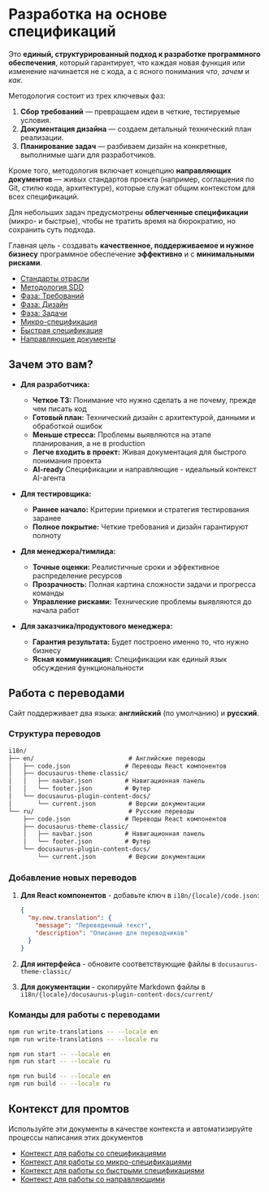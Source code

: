 # Разработка на основе спецификаций

Это **единый, структурированный подход к разработке программного обеспечения**, который гарантирует, что каждая новая функция или изменение начинается не с кода, а с ясного понимания *что*, *зачем* и *как*.

Методология состоит из трех ключевых фаз:

1. **Сбор требований** — превращаем идеи в четкие, тестируемые условия.
2. **Документация дизайна** — создаем детальный технический план реализации.
3. **Планирование задач** — разбиваем дизайн на конкретные, выполнимые шаги для разработчиков.

Кроме того, методология включает концепцию **направляющих документов** — живых стандартов проекта (например, соглашения по Git, стилю кода, архитектуре), которые служат общим контекстом для всех спецификаций.

Для небольших задач предусмотрены **облегченные спецификации** (микро- и быстрые), чтобы не тратить время на бюрократию, но сохранить суть подхода.

Главная цель - создавать **качественное, поддерживаемое и нужное бизнесу** программное обеспечение **эффективно** и с **минимальными рисками**.

* [Стандарты отрасли](./01.standards.md)
* [Методология SDD](./02.methodology.md)
* [Фаза: Требований](./03.requirements_phase.md)
* [Фаза: Дизайн](./04.design_phase.md)
* [Фаза: Задачи](./05.tasks_phase.md)
* [Микро-спецификация](./06.micro_specification.md)
* [Быстрая спецификация](./07.quick_specification.md)
* [Направляющие документы](./08.steering_documents.md)

## Зачем это вам?

* **Для разработчика:**
  * **Четкое ТЗ:** Понимание что нужно сделать а не почему, прежде чем писать код
  * **Готовый план:** Технический дизайн с архитектурой, данными и обработкой ошибок
  * **Меньше стресса:** Проблемы выявляются на этапе планирования, а не в production
  * **Легче входить в проект:** Живая документация для быстрого понимания проекта
  * **AI-ready** Спецификации и направляющие - идеальный контекст AI-агента

* **Для тестировщика:**
  * **Раннее начало:** Критерии приемки и стратегия тестирования заранее
  * **Полное покрытие:** Четкие требования и дизайн гарантируют полноту

* **Для менеджера/тимлида:**
  * **Точные оценки:** Реалистичные сроки и эффективное распределение ресурсов
  * **Прозрачность:** Полная картина сложности задачи и прогресса команды
  * **Управление рисками:** Технические проблемы выявляются до начала работ

* **Для заказчика/продуктового менеджера:**
  * **Гарантия результата:** Будет построено именно то, что нужно бизнесу
  * **Ясная коммуникация:** Спецификации как единый язык обсуждения функциональности

## Работа с переводами

Сайт поддерживает два языка: **английский** (по умолчанию) и **русский**.

### Структура переводов

```md
i18n/
├── en/                          # Английские переводы
│   ├── code.json               # Переводы React компонентов
│   ├── docusaurus-theme-classic/
│   │   ├── navbar.json         # Навигационная панель
│   │   └── footer.json         # Футер
│   └── docusaurus-plugin-content-docs/
│       └── current.json         # Версии документации
└── ru/                          # Русские переводы
    ├── code.json               # Переводы React компонентов
    ├── docusaurus-theme-classic/
    │   ├── navbar.json         # Навигационная панель
    │   └── footer.json         # Футер
    └── docusaurus-plugin-content-docs/
        └── current.json         # Версии документации
```

### Добавление новых переводов

1. **Для React компонентов** - добавьте ключ в `i18n/{locale}/code.json`:

   ```json
   {
     "my.new.translation": {
       "message": "Переведенный текст",
       "description": "Описание для переводчиков"
     }
   }
   ```

2. **Для интерфейса** - обновите соответствующие файлы в `docusaurus-theme-classic/`

3. **Для документации** - скопируйте Markdown файлы в `i18n/{locale}/docusaurus-plugin-content-docs/current/`

### Команды для работы с переводами

```bash
npm run write-translations -- --locale en
npm run write-translations -- --locale ru

npm run start -- --locale en
npm run start -- --locale ru 

npm run build -- --locale en  
npm run build -- --locale ru 
```

## Контекст для промтов

Используйте эти документы в качестве контекста и автоматизируйте процессы написания этих документов

* [Контекст для работы со спецификациями](./prompts/context.md)
* [Контекст для работы со микро-спецификациями](./prompts/micro_context.md)
* [Контекст для работы со быстрыми спецификациями](./prompts/quick_context.md)
* [Контекст для работы со направляющими](./prompts/steering.md)
